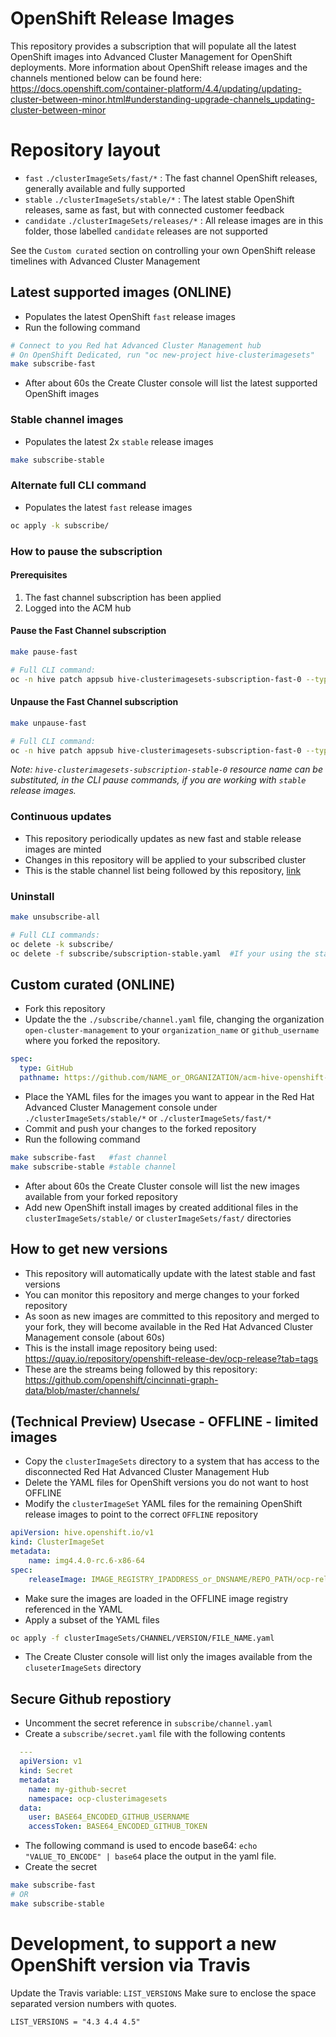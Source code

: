 # OpenShift Release Images
This repository provides a subscription that will populate all the latest OpenShift images into Advanced Cluster Management for OpenShift deployments. More information about OpenShift release images and the channels mentioned below can be found here: https://docs.openshift.com/container-platform/4.4/updating/updating-cluster-between-minor.html#understanding-upgrade-channels_updating-cluster-between-minor

# Repository layout
- `fast` `./clusterImageSets/fast/*` : The fast channel OpenShift releases, generally available and fully supported
- `stable` `./clusterImageSets/stable/*` : The latest stable OpenShift releases, same as fast, but with connected customer feedback
- `candidate` `./clusterImageSets/releases/*` : All release images are in this folder, those labelled `candidate` releases are not supported

See the `Custom curated` section on controlling your own OpenShift release timelines with Advanced Cluster Management

## Latest supported images (ONLINE)
- Populates the latest OpenShift `fast` release images
- Run the following command
```bash
# Connect to you Red hat Advanced Cluster Management hub
# On OpenShift Dedicated, run "oc new-project hive-clusterimagesets"
make subscribe-fast
```
- After about 60s the Create Cluster console will list the latest supported OpenShift images
### Stable channel images
- Populates the latest 2x `stable` release images
```bash
make subscribe-stable
```

### Alternate full CLI command
- Populates the latest `fast` release images
```bash
oc apply -k subscribe/
```

### How to pause the subscription
#### Prerequisites
1. The fast channel subscription has been applied
2. Logged into the ACM hub
#### Pause the Fast Channel subscription
```bash
make pause-fast

# Full CLI command:
oc -n hive patch appsub hive-clusterimagesets-subscription-fast-0 --type='json' -p='[{"op":"replace","path": "/metadata/labels/subscription-pause","value":"true"}]'
```
#### Unpause the Fast Channel subscription
```bash
make unpause-fast

# Full CLI command:
oc -n hive patch appsub hive-clusterimagesets-subscription-fast-0 --type='json' -p='[{"op":"replace","path": "/metadata/labels/subscription-pause","value":"false"}]'
```
_Note: `hive-clusterimagesets-subscription-stable-0` resource name can be substituted, in the CLI pause commands, if you are working with `stable` release images._

### Continuous updates
- This repository periodically updates as new fast and stable release images are minted
- Changes in this repository will be applied to your subscribed cluster
- This is the stable channel list being followed by this repository, [link](https://github.com/openshift/cincinnati-graph-data/blob/master/channels/stable-4.3.yaml)

### Uninstall
```bash
make unsubscribe-all

# Full CLI commands:
oc delete -k subscribe/
oc delete -f subscribe/subscription-stable.yaml  #If your using the stable channel
```

## Custom curated (ONLINE)
- Fork this repository
- Update the the `./subscribe/channel.yaml` file, changing the organization `open-cluster-management` to your `organization_name` or `github_username` where you forked the repository.
```yaml
spec:
  type: GitHub
  pathname: https://github.com/NAME_or_ORGANIZATION/acm-hive-openshift-versions.git
```
- Place the YAML files for the images you want to appear in the Red Hat Advanced Cluster Management console under `./clusterImageSets/stable/*` or `./clusterImageSets/fast/*`
- Commit and push your changes to the forked repository
- Run the following command
```bash
make subscribe-fast   #fast channel
make subscribe-stable #stable channel
```
- After about 60s the Create Cluster console will list the new images available from your forked repository
- Add new OpenShift install images by created additional files in the `clusterImageSets/stable/` or `clusterImageSets/fast/` directories

## How to get new versions
- This repository will automatically update with the latest stable and fast versions
- You can monitor this repository and merge changes to your forked repository
- As soon as new images are committed to this repository and merged to your fork, they will become available in the Red Hat Advanced Cluster Management console (about 60s)
- This is the install image repository being used: https://quay.io/repository/openshift-release-dev/ocp-release?tab=tags
- These are the streams being followed by this repository: https://github.com/openshift/cincinnati-graph-data/blob/master/channels/

## (Technical Preview) Usecase - OFFLINE - limited images
- Copy the `clusterImageSets` directory to a system that has access to the disconnected Red Hat Advanced Cluster Management Hub
- Delete the YAML files for OpenShift versions you do not want to host OFFLINE
- Modify the `clusterImageSet` YAML files for the remaining OpenShift release images to point to the correct `OFFLINE` repository
```yaml
apiVersion: hive.openshift.io/v1
kind: ClusterImageSet
metadata:
    name: img4.4.0-rc.6-x86-64
spec:
    releaseImage: IMAGE_REGISTRY_IPADDRESS_or_DNSNAME/REPO_PATH/ocp-release:4.4.0-rc.6-x86_64
```
- Make sure the images are loaded in the OFFLINE image registry referenced in the YAML
- Apply a subset of the YAML files
```bash
oc apply -f clusterImageSets/CHANNEL/VERSION/FILE_NAME.yaml
```
- The Create Cluster console will list only the images available from the `cluseterImageSets` directory

## Secure Github repostiory
- Uncomment the secret reference in `subscribe/channel.yaml`
- Create a `subscribe/secret.yaml` file with the following contents
```yaml
  ---
  apiVersion: v1
  kind: Secret
  metadata:
    name: my-github-secret
    namespace: ocp-clusterimagesets
  data:
    user: BASE64_ENCODED_GITHUB_USERNAME
    accessToken: BASE64_ENCODED_GITHUB_TOKEN
```
- The following command is used to encode base64: `echo "VALUE_TO_ENCODE" | base64`  place the output in the yaml file.
- Create the secret
```bash
make subscribe-fast
# OR
make subscribe-stable
```

# Development, to support a new OpenShift version via Travis
Update the Travis variable: `LIST_VERSIONS`
Make sure to enclose the space separated version numbers with quotes.
```
LIST_VERSIONS = "4.3 4.4 4.5"
```